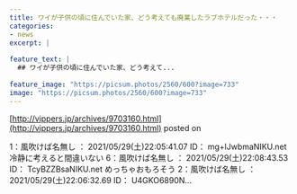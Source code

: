 ```yaml
---
title: ワイが子供の頃に住んでいた家、どう考えても廃業したラブホテルだった・・・
categories:
- news
excerpt: |
  
feature_text: |
  ## ワイが子供の頃に住んでいた家、どう考えて...
  
feature_image: "https://picsum.photos/2560/600?image=733"
image: "https://picsum.photos/2560/600?image=733"
---
```


[http://vippers.jp/archives/9703160.html](http://vippers.jp/archives/9703160.html)
posted on 

<!--more-->

1：風吹けば名無し ： 2021/05/29(土)22:05:41.07 ID： mg+lJwbmaNIKU.net 冷静に考えると間違いない 6：風吹けば名無し ： 2021/05/29(土)22:08:43.53 ID： TcyBZZBsaNIKU.net めっちゃおもろそう 2：風吹けば名無し ： 2021/05/29(土)22:06:32.69 ID： U4GKO6890N...

